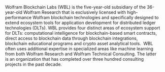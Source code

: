 Wolfram Blockchain Labs (WBL) is the five-year-old subsidiary of the 36-year-old Wolfram Research that is exclusively licensed with high-performance Wolfram blockchain technologies and specifically designed to extend ecosystem tools for application development for distributed ledger technologies (DLTs). WBL provides four distinct areas of ecosystem support for DLTs: computational intelligence for blockchain-based smart contracts, direct access to blockchain data through blockchain integrations, blockchain educational programs and crypto asset analytical tools.
​
WBL often uses additional expertise in specialized areas like machine learning from both Wolfram Research and Wolfram Technical Consulting. The latter is an organization that has completed over three hundred consulting projects in the past decade.
